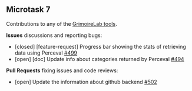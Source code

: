 ## Microtask 7

Contributions to any of the [GrimoireLab tools](https://github.com/chaoss/grimoirelab).

**Issues** discussions and reporting bugs:
- [closed] [feature-request] Progress bar showing the stats of retrieving data using Perceval [#499](https://github.com/chaoss/grimoirelab-perceval/issues/499)
- [open] [doc] Update info about categories returned by Perceval [#494](https://github.com/chaoss/grimoirelab-perceval/issues/494)

**Pull Requests** fixing issues and code reviews:
- [open] Update the information about github backend [#502](https://github.com/chaoss/grimoirelab-perceval/pull/502)


